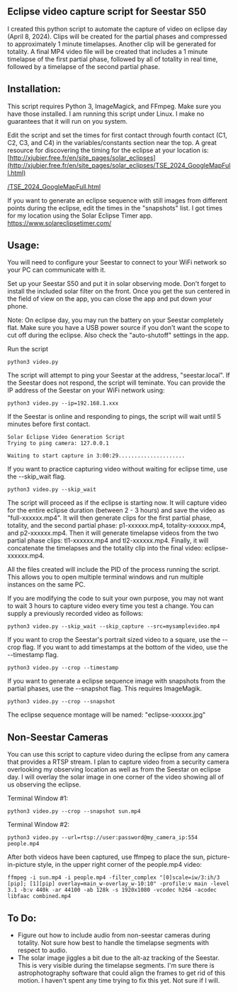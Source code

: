 ## Eclipse video capture script for Seestar S50

I created this python script to automate the capture of video on eclipse day (April 8, 2024). Clips will be created for the partial phases and compressed to approximately 1 minute timelapses. Another clip will be generated for totality. A final MP4 video file will be created that includes a 1 minute timelapse of the first partial phase, followed by all of totality in real time, followed by a timelapse of the second partial phase.

## Installation:

This script requires Python 3, ImageMagick, and FFmpeg. Make sure you have those installed. I am running this script under Linux. I make no guarantees that it will run on you system.

Edit the script and set the times for first contact through fourth contact (C1, C2, C3, and C4) in the variables/constants section near the top.  A great resource for discovering the timing for the eclipse at your location is: [http://xjubier.free.fr/en/site_pages/solar_eclipses](http://xjubier.free.fr/en/site_pages/solar_eclipses/TSE_2024_GoogleMapFull.html)

[/TSE_2024_GoogleMapFull.html](http://xjubier.free.fr/en/site_pages/solar_eclipses/TSE_2024_GoogleMapFull.html)

If you want to generate an eclipse sequence with still images from different points during the eclipse, edit the times in the "snapshots" list. I got times for my location using the Solar Eclipse Timer app. <https://www.solareclipsetimer.com/>

## Usage:

You will need to configure your Seestar to connect to your WiFi network so your PC can communicate with it. 

Set up your Seestar S50 and put it in solar observing mode. Don't forget to install the included solar filter on the front. Once you get the sun centered in the field of view on the app, you can close the app and put down your phone.

Note: On eclipse day, you may run the battery on your Seestar completely flat. Make sure you have a USB power source if you don't want the scope to cut off during the eclipse. Also check the "auto-shutoff" settings in the app.

Run the script

```
python3 video.py
```

The script will attempt to ping your Seestar at the address, "seestar.local". If the Seestar does not respond, the script will teminate. You can provide the IP address of the Seestar on your WiFi network using:

```
python3 video.py --ip=192.168.1.xxx
```

If the Seestar is online and responding to pings, the script will wait until 5 minutes before first contact.

```
Solar Eclipse Video Generation Script
Trying to ping camera: 127.0.0.1

Waiting to start capture in 3:00:29.....................
```

If you want to practice capturing video without waiting for eclipse time, use the --skip_wait flag.

```
python3 video.py --skip_wait
```

The script will proceed as if the eclipse is starting now. It will capture video for the entire eclipse duration (between 2 - 3 hours) and save the video as "full-xxxxxx.mp4". It will then generate clips for the first partial phase, totality, and the second partial phase: p1-xxxxxx.mp4, totality-xxxxxx.mp4, and p2-xxxxxx.mp4. Then it will generate timelapse videos from the two partial phase clips: tl1-xxxxxx.mp4 and tl2-xxxxxx.mp4. Finally, it will concatenate the timelapses and the totality clip into the final video: eclipse-xxxxxx.mp4.

All the files created will include the PID of the process running the script. This allows you to open multiple terminal windows and run multiple instances on the same PC.

If you are modifying the code to suit your own purpose, you may not want to wait 3 hours to capture video every time you test a change. You can supply a previously recorded video as follows:

```
python3 video.py --skip_wait --skip_capture --src=mysamplevideo.mp4
```

If you want to crop the Seestar's portrait sized video to a square, use the --crop flag. If you want to add timestamps at the bottom of the video, use the --timestamp flag.

```
python3 video.py --crop --timestamp
```

If you want to generate a eclipse sequence image with snapshots from the partial phases, use the --snapshot flag. This requires ImageMagik.

```
python3 video.py --crop --snapshot
```

The eclipse sequence montage will be named: "eclipse-xxxxxx.jpg"

## Non-Seestar Cameras

You can use this script to capture video during the eclipse from any camera that provides a RTSP stream. I plan to capture video from a security camera overlooking my observing location as well as from the Seestar on eclipse day. I will overlay the solar image in one corner of the video showing all of us observing the eclipse.

Terminal Window #1:

```
python3 video.py --crop --snapshot sun.mp4
```

Terminal Window #2:

```
python3 video.py --url=rtsp://user:password@my_camera_ip:554 people.mp4
```

After both videos have been captured, use ffmpeg to place the sun, picture-in-picture style, in the upper right corner of the people.mp4 video:

```
ffmpeg -i sun.mp4 -i people.mp4 -filter_complex "[0]scale=iw/3:ih/3 [pip]; [1][pip] overlay=main_w-overlay_w-10:10" -profile:v main -level 3.1 -b:v 440k -ar 44100 -ab 128k -s 1920x1080 -vcodec h264 -acodec libfaac combined.mp4
```

## To Do:

- Figure out how to include audio from non-seestar cameras during totality. Not sure how best to handle the timelapse segments with respect to audio.
- The solar image jiggles a bit due to the alt-az tracking of the Seestar. This is very visible during the timelapse segments. I'm sure there is astrophotography software that could align the frames to get rid of this motion. I haven't spent any time trying to fix this yet. Not sure if I will.
